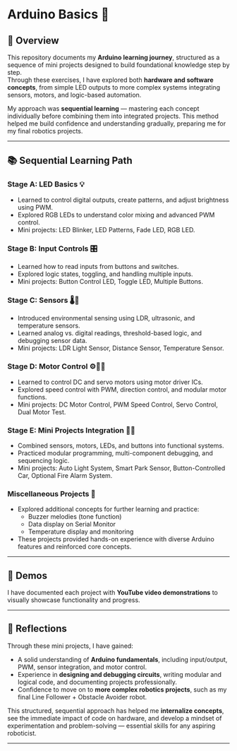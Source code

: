 # Arduino Basics 🚀

## 🧠 Overview
This repository documents my **Arduino learning journey**, structured as a sequence of mini projects designed to build foundational knowledge step by step.  
Through these exercises, I have explored both **hardware and software concepts**, from simple LED outputs to more complex systems integrating sensors, motors, and logic-based automation.

My approach was **sequential learning** — mastering each concept individually before combining them into integrated projects. This method helped me build confidence and understanding gradually, preparing me for my final robotics projects.

---

## 📚 Sequential Learning Path

### **Stage A: LED Basics 💡**
- Learned to control digital outputs, create patterns, and adjust brightness using PWM.  
- Explored RGB LEDs to understand color mixing and advanced PWM control.  
- Mini projects: LED Blinker, LED Patterns, Fade LED, RGB LED.

### **Stage B: Input Controls 🎛️**
- Learned how to read inputs from buttons and switches.  
- Explored logic states, toggling, and handling multiple inputs.  
- Mini projects: Button Control LED, Toggle LED, Multiple Buttons.

### **Stage C: Sensors 🌡️📏**
- Introduced environmental sensing using LDR, ultrasonic, and temperature sensors.  
- Learned analog vs. digital readings, threshold-based logic, and debugging sensor data.  
- Mini projects: LDR Light Sensor, Distance Sensor, Temperature Sensor.

### **Stage D: Motor Control ⚙️🚗💨**
- Learned to control DC and servo motors using motor driver ICs.  
- Explored speed control with PWM, direction control, and modular motor functions.  
- Mini projects: DC Motor Control, PWM Speed Control, Servo Control, Dual Motor Test.

### **Stage E: Mini Projects Integration 🤖🧩**
- Combined sensors, motors, LEDs, and buttons into functional systems.  
- Practiced modular programming, multi-component debugging, and sequencing logic.  
- Mini projects: Auto Light System, Smart Park Sensor, Button-Controlled Car, Optional Fire Alarm System.

### **Miscellaneous Projects 🔧**
- Explored additional concepts for further learning and practice:  
  - Buzzer melodies (tone function)  
  - Data display on Serial Monitor  
  - Temperature display and monitoring  
- These projects provided hands-on experience with diverse Arduino features and reinforced core concepts.

---

## 🎥 Demos
I have documented each project with **YouTube video demonstrations** to visually showcase functionality and progress. 

---

## 🚀 Reflections
Through these mini projects, I have gained:  
- A solid understanding of **Arduino fundamentals**, including input/output, PWM, sensor integration, and motor control.  
- Experience in **designing and debugging circuits**, writing modular and logical code, and documenting projects professionally.  
- Confidence to move on to **more complex robotics projects**, such as my final Line Follower + Obstacle Avoider robot.  

This structured, sequential approach has helped me **internalize concepts**, see the immediate impact of code on hardware, and develop a mindset of experimentation and problem-solving — essential skills for any aspiring roboticist.

---
